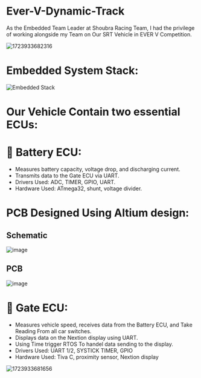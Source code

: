 # Ever-V-Dynamic-Track
As the Embedded Team Leader at Shoubra Racing Team, I had the privilege of working alongside my Team on Our SRT Vehicle in EVER V Competition. 

![1723933682316](https://github.com/user-attachments/assets/22d36326-e240-43b5-a55c-9fa3b617e009)

# Embedded System Stack:
![Embedded Stack](https://github.com/user-attachments/assets/c4bca202-f7de-4d7b-8e59-2f2b9b5a7722)

# Our Vehicle Contain two essential ECUs: 
# 🔋 Battery ECU: 
- Measures battery capacity, voltage drop, and discharging current.
- Transmits data to the Gate ECU via UART.
- Drivers Used: ADC, TIMER, GPIO, UART.
- Hardware Used: ATmega32, shunt, voltage divider.

# PCB Designed Using Altium design:
## Schematic
![image](https://github.com/user-attachments/assets/1e729f6c-5594-4678-b3a0-460495e25dab)

## PCB
![image](https://github.com/user-attachments/assets/5107a0f8-a0b7-42de-88c2-b2ca25308ea4)


# 🚦 Gate ECU:
- Measures vehicle speed, receives data from the Battery ECU, and Take Reading From all car switches.
- Displays data on the Nextion display using UART.
- Using Time trigger RTOS To handel data sending to the display.
- Drivers Used: UART 1/2, SYSTICK TIMER, GPIO
- Hardware Used: Tiva C, proximity sensor, Nextion display

![1723933681656](https://github.com/user-attachments/assets/8206a351-e89c-4ec1-95af-8d8d540353e2)


